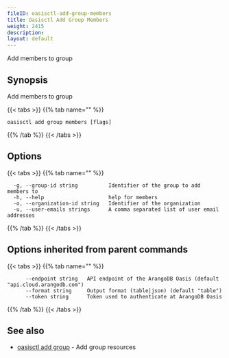 ```yaml
---
fileID: oasisctl-add-group-members
title: Oasisctl Add Group Members
weight: 2415
description: 
layout: default
---
```

Add members to group

## Synopsis

Add members to group

{{< tabs >}}
{{% tab name="" %}}
```
oasisctl add group members [flags]
```
{{% /tab %}}
{{< /tabs >}}

## Options

{{< tabs >}}
{{% tab name="" %}}
```
  -g, --group-id string          Identifier of the group to add members to
  -h, --help                     help for members
  -o, --organization-id string   Identifier of the organization
  -u, --user-emails strings      A comma separated list of user email addresses
```
{{% /tab %}}
{{< /tabs >}}

## Options inherited from parent commands

{{< tabs >}}
{{% tab name="" %}}
```
      --endpoint string   API endpoint of the ArangoDB Oasis (default "api.cloud.arangodb.com")
      --format string     Output format (table|json) (default "table")
      --token string      Token used to authenticate at ArangoDB Oasis
```
{{% /tab %}}
{{< /tabs >}}

## See also

* [oasisctl add group](oasisctl-add-group)	 - Add group resources

